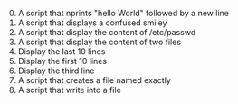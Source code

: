 0. A script that nprints "hello World" followed by a new line
1. A script that displays a confused smiley
2. A script that display the content of /etc/passwd
3. A script that display the content of two files
4. Display the last 10 lines
5. Display the first 10 lines
6. Display the third line
7. A script that creates a file named exactly
8. A script that write into a file 
